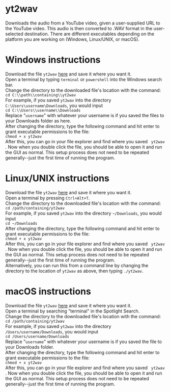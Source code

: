 # yt2wav
Downloads the audio from a YouTube video, given a user-supplied URL to the YouTube video. This audio is then converted to .WAV format in the user-selected destination. There are different executables depending on the platform you are working on (Windows, Linux/UNIX, or macOS).
# Windows instructions
Download the file <code>yt2wav</code> [here](https://github.com/Dmartinez-96/yt2wav/tree/main/Windows_64bit/Win64_exe) and save it where you want it.  
Open a terminal by typing <code>terminal</code> or <code>powershell</code> into the Windows search bar.  
Change the directory to the downloaded file's location with the command:  
  <code>cd C:\\\\path\\\\containing\\\\yt2wav</code>  
For example, if you saved <code>yt2wav</code> into the directory <code>C:\\Users\\username\\Downloads</code>, you would input  
  <code>cd C:\\\\Users\\\\username\\\\Downloads</code>  
Replace "<code>username</code>" with whatever your username is if you saved the files to your Downloads folder as here.  
After changing the directory, type the following command and hit enter to grant executable permissions to the file:  
  <code>chmod + x yt2wav</code>  
After this, you can go in your file explorer and find where you saved <code> yt2wav </code>. Now when you double click the file, you should be able to open it and run the GUI as normal. This setup process does not need to be repeated generally--just the first time of running the program.
# Linux/UNIX instructions
Download the file <code>yt2wav</code> [here](https://github.com/Dmartinez-96/yt2wav/tree/main/Linux/Linux_exe) and save it where you want it.  
Open a terminal by pressing <code>Ctrl+Alt+T</code>.  
Change the directory to the downloaded file's location with the command:  
  <code>cd /path/containing/yt2wav</code>  
For example, if you saved <code>yt2wav</code> into the directory <code>~/Downloads</code>, you would input  
  <code>cd ~/Downloads</code>  
After changing the directory, type the following command and hit enter to grant executable permissions to the file:  
  <code>chmod + x yt2wav</code>  
After this, you can go in your file explorer and find where you saved <code> yt2wav </code>. Now when you double click the file, you should be able to open it and run the GUI as normal. This setup process does not need to be repeated generally--just the first time of running the program.  
Alternatively, you can run this from a command line by changing the directory to the location of <code>yt2wav</code> as above, then typing <code>./yt2wav</code>.
# macOS instructions
Download the file <code>yt2wav</code> [here](https://github.com/Dmartinez-96/yt2wav/blob/main/macOS/macOS_exe/yt2wav) and save it where you want it.  
Open a terminal by searching "terminal" in the Spotlight Search.  
Change the directory to the downloaded file's location with the command:  
  <code>cd /path/containing/yt2wav</code>  
For example, if you saved <code>yt2wav</code> into the directory <code>/Users/username/Downloads</code>, you would input  
  <code>cd /Users/username/Downloads</code>  
Replace "<code>username</code>" with whatever your username is if you saved the file to your Downloads folder.  
After changing the directory, type the following command and hit enter to grant executable permissions to the file:  
  <code>chmod + x yt2wav</code>  
After this, you can go in your file explorer and find where you saved <code> yt2wav </code>. Now when you double click the file, you should be able to open it and run the GUI as normal. This setup process does not need to be repeated generally--just the first time of running the program.
